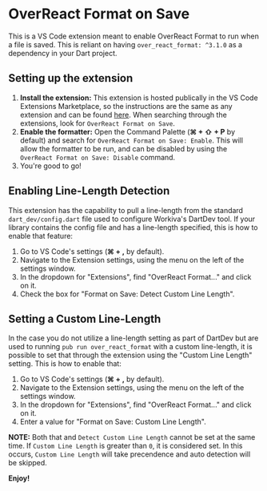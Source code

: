 # OverReact Format on Save
This is a VS Code extension meant to enable OverReact Format to run when a file is saved. This is reliant on having `over_react_format: ^3.1.0` as a dependency in your Dart project. 

## Setting up the extension
1. __Install the extension:__ This extension is hosted publically in the VS Code Extensions Marketplace, so the instructions are the same as any extension and can be found [here](https://code.visualstudio.com/docs/editor/extension-gallery). When searching through the extensions, look for `OverReact Format on Save`.
1. __Enable the formatter:__ Open the Command Palette (__&#8984; + &#8679; + P__ by default) and search for `OverReact Format on Save: Enable`. This will allow the formatter to be run, and can be disabled by using the `OverReact Format on Save: Disable` command.
1. You're good to go!

## Enabling Line-Length Detection
This extension has the capability to pull a line-length from the standard `dart_dev/config.dart` file used to configure Workiva's DartDev tool. If your library contains the config file and has a line-length specified, this is how to enable that feature:

1. Go to VS Code's settings (__&#8984; + ,__ by default).
1. Navigate to the Extension settings, using the menu on the left of the settings window.
1. In the dropdown for "Extensions", find "OverReact Format..." and click on it.
1. Check the box for "Format on Save: Detect Custom Line Length".

## Setting a Custom Line-Length
In the case you do not utilize a line-length setting as part of DartDev but are used to running `pub run over_react_format` with a custom line-length, it is possible to set that through the extension using the "Custom Line Length" setting. This is how to enable that:

1. Go to VS Code's settings (__&#8984; + ,__ by default).
1. Navigate to the Extension settings, using the menu on the left of the settings window.
1. In the dropdown for "Extensions", find "OverReact Format..." and click on it.
1. Enter a value for "Format on Save: Custom Line Length".

__NOTE:__ Both that and `Detect Custom Line Length` cannot be set at the same time. If `Custom Line Length` is greater than `0`, it is considered set. In this occurs, `Custom Line Length` will take precendence and auto detection will be skipped. 

**Enjoy!**
